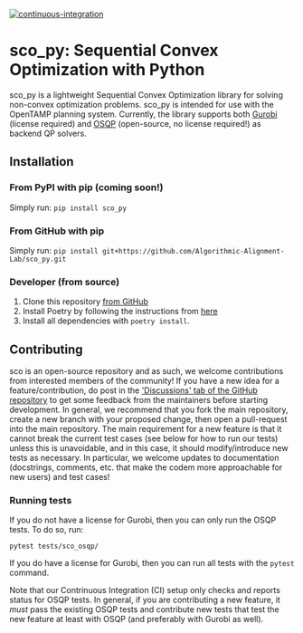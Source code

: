 [![continuous-integration](https://github.com/Algorithmic-Alignment-Lab/sco_py/actions/workflows/ci.yaml/badge.svg)](https://github.com/Algorithmic-Alignment-Lab/sco_py/actions/workflows/ci.yaml)

# sco_py: Sequential Convex Optimization with Python
sco_py is a lightweight Sequential Convex Optimization library for solving non-convex optimization problems. sco_py is intended for use with the OpenTAMP planning system. Currently, the library supports both [Gurobi](https://www.gurobi.com/) (license required) and [OSQP](https://osqp.org/) (open-source, no license required!) as backend QP solvers.

## Installation
### From PyPI with pip (coming soon!)
Simply run: `pip install sco_py`

### From GitHub with pip
Simply run: `pip install git+https://github.com/Algorithmic-Alignment-Lab/sco_py.git`

### Developer (from source)
1. Clone this repository [from GitHub](https://github.com/Algorithmic-Alignment-Lab/sco_py)
1. Install Poetry by following the instructions from [here](https://python-poetry.org/docs/#installation)
1. Install all dependencies with `poetry install`.

## Contributing
sco is an open-source repository and as such, we welcome contributions from interested members of the community! If you have a new idea for a feature/contribution, do post in the ['Discussions' tab of the GitHub repository](https://github.com/Algorithmic-Alignment-Lab/sco_py/discussions) to get some feedback from the maintainers before starting development. In general, we recommend that you fork the main repository, create a new branch with your proposed change, then open a pull-request into the main repository. The main requirement for a new feature is that it cannot break the current test cases (see below for how to run our tests) unless this is unavoidable, and in this case, it should modify/introduce new tests as necessary. In particular, we welcome updates to documentation (docstrings, comments, etc. that make the codem more approachable for new users) and test cases!

### Running tests
If you do not have a license for Gurobi, then you can only run the OSQP tests. To do so, run:
```
pytest tests/sco_osqp/
```
If you do have a license for Gurobi, then you can run all tests with the `pytest` command.

Note that our Contrinuous Integration (CI) setup only checks and reports status for OSQP tests. In general, if you are contributing a new feature, it *must* pass the existing OSQP tests and contribute new tests that test the new feature at least with OSQP (and preferably with Gurobi as well).